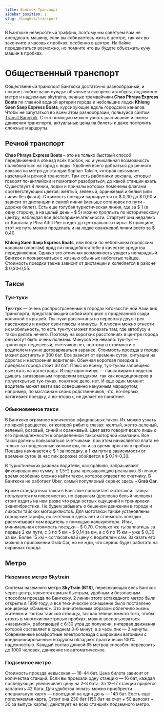 ```yaml
---
title: Бангкок Транспорт
sidebar_position: 1
slug: /bangkok/transport
---
```


В Бангкоке невероятный траффик, поэтому мы советуем вам не арендовать машину, если вы собираетесь жить в центре, так как вы закончите в часовых пробках, особенно в центре. На байке передвигаться возможно, но помните что вы будете объезжать кучу машин в пробках.

# Общественный транспорт

Общественный транспорт Бангкока достаточно разнообразный, и покроет любые ваши нужды: обычные и экспресс автобусы, подземное метро и надземные skytrains, речные трамвайчики **Chao Phraya Express Boats** по главной водной артерии города и небольшие лодки **Khlong Saen Saep Express Boats**, курсирующие вдоль городских каналов. Чтобы не запутаться во всем этом разнообразии, пользуйся сайтом [Transit Bangkok](https://www.transitbangkok.com/). С его помощью можно узнать расписание и схемы движения транспорта, актуальные цены на билеты и даже построить сложные маршруты.

## Речной транспорт

**Chao Phraya Express Boats** – это не только быстрый способ передвижения в объезд всех пробок, но и уникальная возможность полюбоваться на город с воды. Удобней всего добраться до речного вокзала на метро до станции Saphan Taksin, которая связывает наземный и речной транспорт. Там есть работники вокзала, которые говорят по-английски и помогают разобраться, до какой станции ехать. Существует 4 линии, лодки и причалы которых помечены флагами соответствующих цветов: желтый, зеленый, оранжевый и белый (или линия без флага). Стоимость поездки варьируется от $ 0,30 до $ 0,90 и зависит от дистанции и самой линии (меньше остановок по пути – дороже билет). Есть еще голубая туристическая линия, где за $ 1 (в одну сторону, а на целый день – $ 5) можно проплыть по историческому центру, наблюдая все достопримечательности. Стартует она недалеко от Каосана у Phra Athit Pier и идет до центрального пирса. В принципе, этот же путь можно проделать и на лодке оранжевой линии всего за $ 0,40.

**Khlong Saen Saep Express Boats**, или лодки по небольшим городским каналам (клонгам) вряд ли понадобятся тебе в качестве средства передвижения. Однако это отличная возможность увидеть непарадный Бангкок и познакомиться с жизнью обычных небогатых тайцев. Стоимость поездки также зависит от дистанции и колеблется в районе $ 0,30–0,55.


## Такси

### Тук-туки

**Тук-тук** — очень распространенный в городах юго-восточной Азии вид транспорта, представляющий собой мотоцикл с приделанной сзади коляской с крышей. Тук-туки рассчитаны на перевозку двух-трех пассажиров и имеют свои плюсы и минусы. К плюсам можно отнести их мобильность, то есть тук-тук может проехать там, где автобусу и такси делать нечего. Поэтому на коротких расстояниях в центре города они могут быть очень полезны. Минусов же немало: тук-тук — транспорт недешевый, счетчиков нет, поэтому о стоимости с водителем нужно договариваться заранее. Стоимость проезда в городе может достигать и 300 бат. Все зависит от времени суток, ситуации на дорогах и настроения водителей. Обычная короткая поездка в пределах города стоит 30 бат. Плюс ко всему, тук-тукам запрещено выезжать на автострады. И еще один минус — пассажирам придется дышать загазованным городским воздухом, так как кондиционеров в полуоткрытых тук-туках, понятное дело, нет. И еще один момент: водитель может везти вас совершенно ненужным маршрутом, например, по магазинам своих родственников, что, во-первых, затягивает поездку, а во-вторых, не делает ее приятнее.


### Обыкновенное такси


В Бангкоке огромное количество официальных такси. Их можно узнать по яркой расцветке, от которой рябит в глазах: желтый, желто-зеленый, зеленый, розовый, синий и оранжевый. Цвет авто говорит всего лишь о его принадлежности к определенной таксомоторной компании. Все такси должны пользоваться счетчиками, при этом начисляется плата не только за проделанные километры, но и за время простоя в пробках. Поездка начинается с $ 1 за посадку, а 1 км пути в зависимости от времени суток (в час пик дороже) обойдется в $ 0,14–0,30.

В туристических районах водители, как правило, запрашивают фиксированную сумму, в 1,5–2 раза превышающую реальную. В ночное время особенно сложно найти такси, которое отвезет по счетчику. В Бангкоке не работает Uber, самый популярный сервис здесь – **Grab Car**.

Кроме стандартных такси в Бангкоке процветает мототакси. Тайцы пользуются им повсеместно, но фарангам (дословно белый человек) стоит ездить на нем разве что ради острых ощущений и тренировки эквилибристики. Не будем забывать о бешеном движении в городе и лихости тайских мотоциклистов. Для мототакси также установлены городские тарифы, но счетчиков здесь нет и стоимость поездки рассчитывает сам водитель с помощью калькулятора. Итак, минимальная стоимость поездки – $ 0,70. Столько же ты заплатишь за первые 2 км пути, с 3 по 5 км – $ 0,14 за км, а с 6 по 15 км – уже $ 0,30 за км. Более 15 км – согласовывай цену с водителем сам. Заказать его можно в приложении Grab Car, но не жди, что сервис будет работать на окраинах города


## Метро

### Наземное метро Skytrain

Система наземного метро **SkyTrain (BTS)**, пересекающая весь Бангкок через центр, является самым быстрым, удобным и безопасным способом проезда по Бангкоку. 2 линии этого эстакадного метро были открыты в 1999 году, а все техническое оснащение было поставлено концерном «Сименс». Это значительным образом облегчило жизнь жителям и гостям тайской столицы, так как теперь вместо того, чтобы стоять в многокилометровых пробках, можно воспользоваться «наземкой», работающей с 6:30 утра до полуночи, интервал движения которой составляет в среднем 3–6 минут, а в часы пик — 2 минуты. Современные комфортные электропоезда с широкими вагонами с кондиционированным воздухом обладают практически 100% надежностью. Каждый состав длиной 65 метров способен перевозить до 1000 человек, движение их автоматическое.


### Подземное метро

Стоимость проезда невысокая — 16–44 бат. Цена билета зависит от количества станций. Если вы проехали одну станцию — 16 бат, каждая последующая увеличивает цену на 2–3 бата. За 12–17 станций придется заплатить 42 бата. Для удобства оплаты можно приобрести специальную карту — проездной на один день — 140 бат. Еесть еще пополняемая карта. Стоит она 230 бат (150 бат на счет + 50 депозит + 30 за выпуск карты), действует на всех станциях подземного метро.

	




